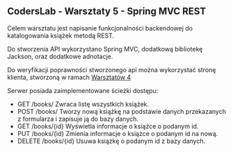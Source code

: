 <h2>CodersLab - Warsztaty 5 - Spring MVC REST</h2>

Celem warsztatu jest napisanie funkcjonalności backendowej do katalogowania książek metodą REST.

Do stworzenia API wykorzystano Spring MVC, dodatkową bibliotekę Jackson, oraz dodatkowe adnotacje.

Do weryfikacji poprawności stworzonego api można wykorzystać stronę klienta, stworzoną w ramach <a href="https://github.com/marta-krzyzewska/Warsztaty_4">Warsztatów 4</a>

Serwer posiada zaimplementowane ścieżki dostępu:
<ul>
    <li>GET	/books/	Zwraca listę wszystkich książek.</li>
    <li>POST /books/	Tworzy nową książkę na podstawie danych przekazanych z formularza i zapisuje ją do bazy danych.</li>
    <li>GET	/books/{id}	Wyświetla informacje o książce o podanym id.</li>
    <li>PUT	/books/{id}	Zmienia informacje o książce o podanym id na nową.</li>
    <li>DELETE /books/{id}	Usuwa książkę o podanym id z bazy danych.</li>
</ul>